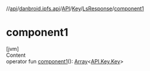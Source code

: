 //[api](../../../../index.md)/[danbroid.ipfs.api](../../../index.md)/[API](../../index.md)/[Key](../index.md)/[LsResponse](index.md)/[component1](component1.md)



# component1  
[jvm]  
Content  
operator fun [component1](component1.md)(): [Array](https://kotlinlang.org/api/latest/jvm/stdlib/kotlin/-array/index.html)<[API.Key.Key](../-key/index.md)>  



